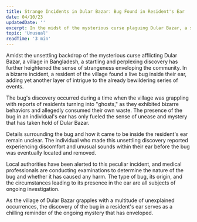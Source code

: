 ```yaml
---
title: Strange Incidents in Dular Bazar: Bug Found in Resident's Ear
date: 04/10/23
updatedDate: ''
excerpt: In the midst of the mysterious curse plaguing Dular Bazar, a startling discovery has emerged – a bug found in a resident's ear, adding to the growing list of unusual occurrences in the village.
topic: 'Unusual'
readTime: '3 min'
---
```


Amidst the unsettling backdrop of the mysterious curse afflicting Dular Bazar, a village in Bangladesh, a startling and perplexing discovery has further heightened the sense of strangeness enveloping the community. In a bizarre incident, a resident of the village found a live bug inside their ear, adding yet another layer of intrigue to the already bewildering series of events.

The bug's discovery occurred during a time when the village was grappling with reports of residents turning into "ghosts," as they exhibited bizarre behaviors and allegedly consumed their own waste. The presence of the bug in an individual's ear has only fueled the sense of unease and mystery that has taken hold of Dular Bazar.

Details surrounding the bug and how it came to be inside the resident's ear remain unclear. The individual who made this unsettling discovery reported experiencing discomfort and unusual sounds within their ear before the bug was eventually located and removed.

Local authorities have been alerted to this peculiar incident, and medical professionals are conducting examinations to determine the nature of the bug and whether it has caused any harm. The type of bug, its origin, and the circumstances leading to its presence in the ear are all subjects of ongoing investigation.

As the village of Dular Bazar grapples with a multitude of unexplained occurrences, the discovery of the bug in a resident's ear serves as a chilling reminder of the ongoing mystery that has enveloped.